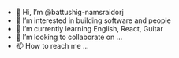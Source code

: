- 👋 Hi, I’m @battushig-namsraidorj
- 👀 I’m interested in building software and people
- 🌱 I’m currently learning English, React, Guitar
- 💞️ I’m looking to collaborate on ...
- 📫 How to reach me ...

<!---
battushig-namsraidorj/battushig-namsraidorj is a ✨ special ✨ repository because its `README.md` (this file) appears on your GitHub profile.
You can click the Preview link to take a look at your changes.
--->
